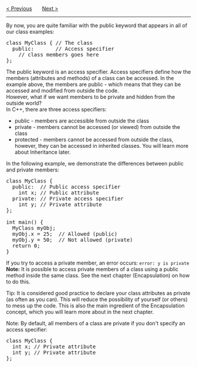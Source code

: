 <a href="/Classes/Constructors.md">&lt; Previous</a>
&nbsp;&nbsp;&nbsp;&nbsp;&nbsp;
<a href="/Classes/Encapsulation.md">Next &gt;</a>
<hr>
By now, you are quite familiar with the public keyword that appears in all of our class examples:
<pre>
class MyClass { // The class
  public:       // Access specifier
    // class members goes here
};
</pre>
The public keyword is an access specifier. Access specifiers define how the members (attributes and methods) of a class can be accessed. In the example above, the members are public - which means that they can be accessed and modified from outside the code.
<br>
However, what if we want members to be private and hidden from the outside world?
<br>
In C++, there are three access specifiers:
<ul>
  <li>public - members are accessible from outside the class</li>
  <li>private - members cannot be accessed (or viewed) from outside the class</li>
  <li>protected - members cannot be accessed from outside the class, however, they can be accessed in inherited classes. You will learn more about Inheritance later.</li>
</ul>
In the following example, we demonstrate the differences between public and private members:
<pre>
class MyClass {
  public:  // Public access specifier
    int x; // Public attribute
  private: // Private access specifier
    int y; // Private attribute
};<br>
int main() {
  MyClass myObj;
  myObj.x = 25;  // Allowed (public)
  myObj.y = 50;  // Not allowed (private)
  return 0;
}
</pre>
If you try to access a private member, an error occurs: <code>error: y is private</code>
<br>
<b>Note:</b> It is possible to access private members of a class using a public method inside the same class. See the next chapter (Encapsulation) on how to do this.

Tip: It is considered good practice to declare your class attributes as private (as often as you can). This will reduce the possibility of yourself (or others) to mess up the code. This is also the main ingredient of the Encapsulation concept, which you will learn more about in the next chapter.

Note: By default, all members of a class are private if you don't specify an access specifier:
<pre>
class MyClass {
  int x; // Private attribute
  int y; // Private attribute
};
</pre>
